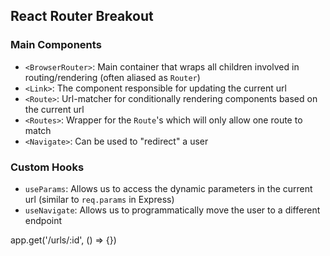 ## React Router Breakout

### Main Components
* `<BrowserRouter>`: Main container that wraps all children involved in routing/rendering (often aliased as `Router`)
* `<Link>`: The component responsible for updating the current url
* `<Route>`: Url-matcher for conditionally rendering components based on the current url
* `<Routes>`: Wrapper for the `Route`'s which will only allow one route to match
* `<Navigate>`: Can be used to "redirect" a user

### Custom Hooks
* `useParams`: Allows us to access the dynamic parameters in the current url (similar to `req.params` in Express)
* `useNavigate`: Allows us to programmatically move the user to a different endpoint


app.get('/urls/:id', () => {})